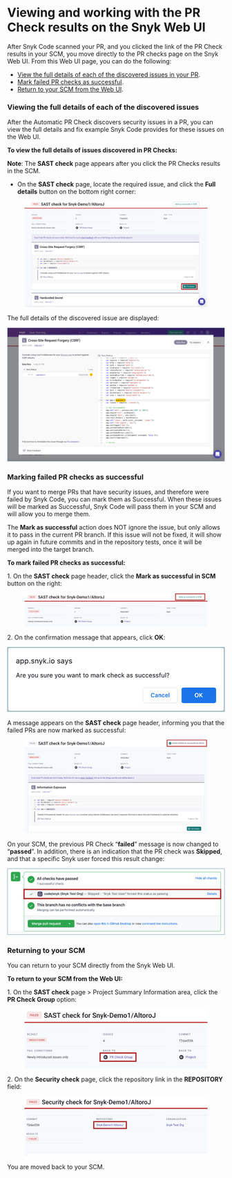 # Viewing and working with the PR Check results on the Snyk Web UI

After Snyk Code scanned your PR, and you clicked the link of the PR Check results in your SCM, you move directly to the PR checks page on the Snyk Web UI. From this Web UI page, you can do the following:

* [View the full details of each of the discovered issues in your PR](viewing-and-working-with-the-pr-check-results-on-the-snyk-web-ui.md#viewing-the-full-details-of-each-of-the-discovered-issues).
* [Mark failed PR checks as successful](viewing-and-working-with-the-pr-check-results-on-the-snyk-web-ui.md#\_ref105582006).
* [Return to your SCM from the Web UI](viewing-and-working-with-the-pr-check-results-on-the-snyk-web-ui.md#returning-to-your-scm).

### Viewing the full details of each of the discovered issues

After the Automatic PR Check discovers security issues in a PR, you can view the full details and fix example Snyk Code provides for these issues on the Web UI.

**To view the full details of issues discovered in PR Checks:**

**Note**: The **SAST check** page appears after you click the PR Checks results in the SCM.

* On the **SAST check** page, locate the required issue, and click the **Full details** button on the bottom right corner:

<figure><img src="../../../.gitbook/assets/image (302).png" alt=""><figcaption></figcaption></figure>

The full details of the discovered issue are displayed:

![](<../../../.gitbook/assets/Snyk Code - PR Checks - Web UI - Full details button - Results.png>)

### Marking failed PR checks as successful <a href="#_ref105582006" id="_ref105582006"></a>

If you want to merge PRs that have security issues, and therefore were failed by Snyk Code, you can mark them as Successful. When these issues will be marked as Successful, Snyk Code will pass them in your SCM and will allow you to merge them.

The **Mark as successful** action does NOT ignore the issue, but only allows it to pass in the current PR branch. If this issue will not be fixed, it will show up again in future commits and in the repository tests, once it will be merged into the target branch.

**To mark failed PR checks as successful:**

1\. On the **SAST check** page header, click the **Mark as successful in SCM** button on the right:

<figure><img src="../../../.gitbook/assets/image (2) (1) (2) (1) (1).png" alt=""><figcaption></figcaption></figure>

2\. On the confirmation message that appears, click **OK**:

![](<../../../.gitbook/assets/Snyk Code - PR Checks - Web UI - Mark as successful - message (1) (1) (1) (1) (1) (1) (1) (1) (1) (1) (1) (1) (1) (1) (1) (1) (1) (1) (1) (1) (1) (1) (1) (1) (1) (1) (1) (1) (1) (1) (1) (1) (1) (1) (1) (1) (1) (2).png>)

A message appears on the **SAST check** page header, informing you that the failed PRs are now marked as successful:

<figure><img src="../../../.gitbook/assets/image (54).png" alt=""><figcaption></figcaption></figure>

On your SCM, the previous PR Check “**failed**” message is now changed to “**passed**”. In addition, there is an indication that the PR check was **Skipped**, and that a specific Snyk user forced this result change:

![](<../../../.gitbook/assets/Snyk Code - PR Checks - Mark as successful - On GitHub.png>)

### Returning to your SCM

You can return to your SCM directly from the Snyk Web UI.

**To return to your SCM from the Web UI:**

1\. On the **SAST check** page > Project Summary Information area, click the **PR Check Group** option:

<figure><img src="../../../.gitbook/assets/image (1) (3) (2).png" alt=""><figcaption></figcaption></figure>

2\. On the **Security check** page, click the repository link in the **REPOSITORY** field:

<figure><img src="../../../.gitbook/assets/image (14) (4) (1) (1).png" alt=""><figcaption></figcaption></figure>

You are moved back to your SCM.
